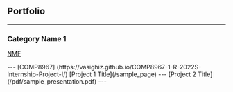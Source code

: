 ## Portfolio

---

### Category Name 1 

<a href="[(https://vasighiz.github.io/TDMnewspapers-NMF/)]" target="_blank">NMF</a>


<!-- <img src="images/dummy_thumbnail.jpg?raw=true"/> --!>

---
[COMP8967] (https://vasighiz.github.io/COMP8967-1-R-2022S-Internship-Project-I/)
[Project 1 Title](/sample_page)

---
[Project 2 Title](/pdf/sample_presentation.pdf)

---
<!--
### Category Name 2

- [Project 1 Title](http://example.com/)
- [Project 2 Title](http://example.com/)
- [Project 3 Title](http://example.com/)
- [Project 4 Title](http://example.com/)
- [Project 5 Title](http://example.com/)

---




---
<p style="font-size:11px">Page template forked from <a href="https://github.com/evanca/quick-portfolio">evanca</a></p> --!>
<!-- Remove above link if you don't want to attibute -->

